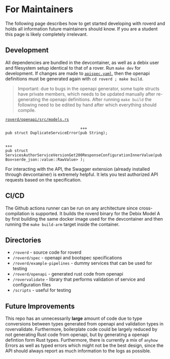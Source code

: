 # For Maintainers

The following page describes how to get started developing with roverd and holds all information future maintainers should know. If you are a student this page is likely completely irrelevant.

## Development

All dependencies are bundled in the devcontainer, as well as a debix user and filesystem setup identical to that of a rover. Run `make dev` for development. If changes are made to [`apispec.yaml`](https://github.com/VU-ASE/roverd/blob/main/roverd/spec/apispec.yaml), then the openapi definitions must be generated again with `cd roverd ; make build`.

> Important: due to bugs in the openapi generator, some tuple structs have private members, which needs to be updated manually after re-generating the openapi definitions. After running `make build` the following need to be edited by hand after which everything should compile.

[`roverd/openapi/src/models.rs`](https://github.com/VU-ASE/roverd/blob/main/roverd/openapi/src/models.rs)
```
                                 +++
pub struct DuplicateServiceError(pub String);

                                                                             +++
pub struct ServicesAuthorServiceVersionGet200ResponseConfigurationInnerValue(pub Box<serde_json::value::RawValue> );
```

For interacting with the API, the Swagger extension (already installed through devcontainer) is extremely helpful. It lets you test authorized API requests based on the specification.

## CI/CD

The Github actions runner can be run on any architecture since cross-compilation is supported. It builds the roverd binary for the Debix Model A by first building the same docker image used for the devcontainer and then running the `make build-arm` target inside the container.

## Directories
* `/roverd` - source code for roverd
* `/roverd/spec` - openapi and bootspec specifications
* `/roverd/example-pipelines` - dummy services that can be used for testing
* `/roverd/openapi` - generated rust code from openapi
* `/rovervalidate` - library that performs validation of service and configuration files
* `/scripts` - useful for testing


## Future Improvements
This repo has an unnecessarily **large** amount of code due to type conversions between types generated from openapi and validation types in rovervalidate. Furthermore, boilerplate code could be largely reduced by not generating Rust code from openapi, but by generating a openapi defintion form Rust types. Furthermore, there is currently a mix of `anyhow` Errors as well as typed errors which might not be the best design, since the API should always report as much information to the logs as possible.
